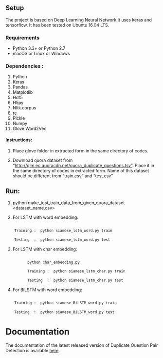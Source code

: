 
## Setup
The project is based on Deep Learning Neural Network.It uses keras and tensorflow. It has been tested on Ubuntu 16.04 LTS.


### Requirements

  * Python 3.3+ or Python 2.7
  * macOS or Linux or Windows

### Dependencies :

1.  Python
2.  Keras
3.  Pandas
4.  Matplotlib
5.  Hdf5
6.  H5py
7.  Nltk.corpus
8.  re
9.  Pickle
10. Numpy
11. Glove Word2Vec


#### Instructions:

1. Place glove folder in extracted form in the same directory of codes.

2. Download quora dataset from “http://qim.ec.quoracdn.net/quora_duplicate_questions.tsv”.
Place it in the same directory of codes in extracted form. Name of this dataset should be different from “train.csv” and “test.csv” 


## Run:

1. python make_test_train_data_from_given_quora_dataset <dataset_name.csv>


2. For LSTM with word embedding:
```python

	Training :  python siamese_lstm_word.py train
	
	Testing  :  python siamese_lstm_word.py test
```

3. For LSTM with char embedding:
 ```python
 
   	       python char_embedding.py

	       Training :  python siamese_lstm_char.py train
	
	       Testing  :  python siamese_lstm_char.py test

```
 4. For BiLSTM with word embedding:
```python
    
  	Training :  python siamese_BiLSTM_word.py train
	
	Testing  :  python siamese_BiLSTM_word.py test
```



Documentation
============

The documentation of the latest released version of Duplicate Question Pair Detection is available [here](https://docs.google.com/document/d/10rPiUkijm7ukeQcE-w_2ldIxhBeIxyDVHNKg8uabrFQ/edit?usp=sharing). 
